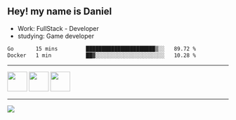 ## Hey! my name is Daniel

- Work: FullStack - Developer
- studying: Game developer

<!--START_SECTION:waka-->

```txt
Go       15 mins         ██████████████████████▒░░   89.72 %
Docker   1 min           ██▓░░░░░░░░░░░░░░░░░░░░░░   10.28 %
```

<!--END_SECTION:waka-->
    

<hr>
<div>
    <img height="45" src="https://img.icons8.com/color/48/000000/nodejs.png"/>
    <img height="45" src="https://www.vectorlogo.zone/logos/golang/golang-ar21.svg">
    <img height="45" src="https://www.vectorlogo.zone/logos/nestjs/nestjs-icon.svg">
</div>
<hr>
<div>
    <a href="https://www.linkedin.com/in/daniel-lucas-bb7b82193/" target="_blank">
        <img src="https://img.shields.io/badge/LinkedIn-0077B5?style=for-the-badge&logo=linkedin&logoColor=white">
    </a>
</div>
